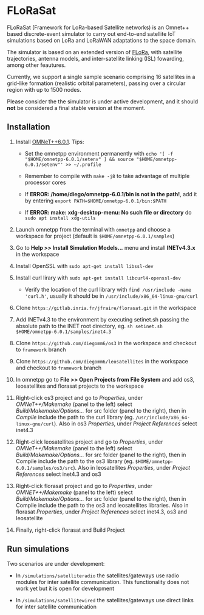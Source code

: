 # FLoRaSat

FLoRaSat (Framework for LoRa-based Satellite networks) is an Omnet++ based discrete-event simulator to carry out end-to-end satellite IoT simulations based on LoRa and LoRaWAN adaptations to the space domain.

The simulator is based on an extended version of [FLoRa](https://flora.aalto.fi/), with satellite trajectories, antenna models, and inter-satellite linking (ISL) fowarding, among other feautures.

Currently, we support a single sample scenario comprising 16 satellites in a grid-like formation (realistic orbital parameters), passing over a circular region with up to 1500 nodes.

Please consider the the simulator is under active development, and it should **not** be considered a final stable version at the moment.


## Installation

1. Install [OMNeT++6.0.1](https://doc.omnetpp.org/omnetpp/InstallGuide.pdf). Tips:

    * Set the omnetpp environment permanently with `echo '[ -f "$HOME/omnetpp-6.0.1/setenv" ] && source "$HOME/omnetpp-6.0.1/setenv"' >> ~/.profile`

    * Remember to compile with `make -j8` to take advantage of multiple processor cores

    * If **ERROR: /home/diego/omnetpp-6.0.1/bin is not in the path!**, add it by entering `export PATH=$HOME/omnetpp-6.0.1/bin:$PATH`

    * If **ERROR: make: xdg-desktop-menu: No such file or directory** do `sudo apt install xdg-utils`

2. Launch omnetpp from the terminal with `omnetpp` and choose a workspace for project (default is `$HOME/omnetpp-6.0.1/samples`)

3. Go to **Help >> Install Simulation Models...** menu and install **INETv4.3.x** in the workspace

4. Install OpenSSL with `sudo apt-get install libssl-dev`

5. Install curl lirary with `sudo apt-get install libcurl4-openssl-dev`

    * Verify the location of the curl library with `find /usr/include -name 'curl.h'`, usually it should be in `/usr/include/x86_64-linux-gnu/curl`

6. Clone `https://gitlab.inria.fr/jfraire/florasat.git` in the workspace

7. Add INETv4.3 to the environment by executing setinet.sh passing the absolute path to the INET root directory, eg. `sh setinet.sh $HOME/omnetpp-6.0.1/samples/inet4.3`

8. Clone `https://github.com/diegomm6/os3` in the workspace and checkout to `framework` branch

9. Clone `https://github.com/diegomm6/leosatellites` in the workspace and checkout to `framework` branch

10.  In omnetpp go to **File >> Open Projects from File System** and add os3, leosatellites and florasat projects to the workspace

11. Right-click os3 project and go to *Properties*, under *OMNeT++/Makemake* (panel to the left) select *Build/Makemake/Options...* for src folder (panel to the right), then in *Compile* include the path to the curl library (eg. `/usr/include/x86_64-linux-gnu/curl`). Also in os3 *Properties*, under *Project References* select inet4.3

12. Right-click leosatellites project and go to *Properties*, under *OMNeT++/Makemake* (panel to the left) select *Build/Makemake/Options...* for src folder (panel to the right), then in Compile include the path to the os3 library (eg. `$HOME/omnetpp-6.0.1/samples/os3/src`). Also in leosatellites *Properties*, under *Project References* select inet4.3 and os3

13. Right-click florasat project and go to *Properties*, under *OMNET++/Makemake* (panel to the left) select *Build/Makemake/Options...* for src folder (panel to the right), then in Compile include the path to the os3 and leosatellites libraries. Also in florasat *Properties*, under *Project References* select inet4.3, os3 and leosatellite

14. Finally, right-click florasat and Build Project



## Run simulations

Two scenarios are under development:

- In `/simulations/satelliteradio` the satellites/gateways use radio modules for inter satellite communication. This functionality does not work yet but it is open for development

- In `/simulations/satellitewired` the satellites/gateways use direct links for inter satellite communication





